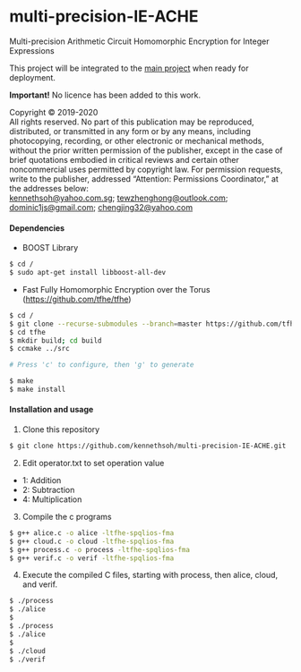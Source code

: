 # multi-precision-IE-ACHE
Multi-precision Arithmetic Circuit Homomorphic Encryption for Integer Expressions

This project will be integrated to the <a href="https://github.com/kennethsoh/IE-ACHE">main project</a> when ready for deployment.

<b>Important!</b>
No licence has been added to this work.

Copyright © 2019-2020 <br>
All rights reserved. No part of this publication may be reproduced, distributed, or transmitted in any form or by any means, including photocopying, recording, or other electronic or mechanical methods, without the prior written permission of the publisher, except in the case of brief quotations embodied in critical reviews and certain other noncommercial uses permitted by copyright law. For permission requests, write to the publisher, addressed “Attention: Permissions Coordinator,” at the addresses below:<br>
kennethsoh@yahoo.com.sg; tewzhenghong@outlook.com; dominic1js@gmail.com; chengjing32@yahoo.com

#### Dependencies
* BOOST Library
```bash
$ cd /
$ sudo apt-get install libboost-all-dev
```

* Fast Fully Homomorphic Encryption over the Torus (https://github.com/tfhe/tfhe)
```bash
$ cd /
$ git clone --recurse-submodules --branch=master https://github.com/tfhe/tfhe.git
$ cd tfhe
$ mkdir build; cd build
$ ccmake ../src

# Press 'c' to configure, then 'g' to generate

$ make
$ make install
```

#### Installation and usage
1. Clone this repository
``` bash
$ git clone https://github.com/kennethsoh/multi-precision-IE-ACHE.git
````

2. Edit operator.txt to set operation value
- 1: Addition
- 2: Subtraction
- 4: Multiplication

3. Compile the c programs 
```bash
$ g++ alice.c -o alice -ltfhe-spqlios-fma
$ g++ cloud.c -o cloud -ltfhe-spqlios-fma
$ g++ process.c -o process -ltfhe-spqlios-fma
$ g++ verif.c -o verif -ltfhe-spqlios-fma
```

4. Execute the compiled C files, starting with process, then alice, cloud, and verif.
```bash
$ ./process
$ ./alice
$
$ ./process
$ ./alice
$
$ ./cloud
$ ./verif
```
